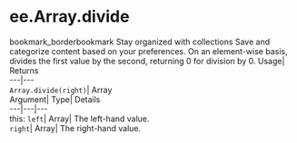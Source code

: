  
#  ee.Array.divide 
bookmark_borderbookmark Stay organized with collections  Save and categorize content based on your preferences. 
On an element-wise basis, divides the first value by the second, returning 0 for division by 0. Usage| Returns  
---|---  
`Array.divide(right)`| Array  
Argument| Type| Details  
---|---|---  
this: `left`| Array| The left-hand value.  
`right`| Array| The right-hand value.  
